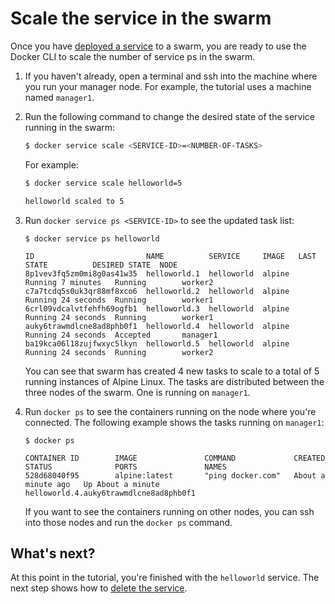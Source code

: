 <!--[metadata]>
+++
title = "Scale the service"
description = "Scale the service running in the swarm"
keywords = ["tutorial, cluster management, swarm mode, scale"]
advisory = "rc"
[menu.main]
identifier="swarm-tutorial-scale-service"
parent="swarm-tutorial"
weight=18
+++
<![end-metadata]-->

# Scale the service in the swarm

Once you have [deployed a service](deploy-service.md) to a swarm, you are ready
to use the Docker CLI to scale the number of service ps in
the swarm.

1. If you haven't already, open a terminal and ssh into the machine where you
run your manager node. For example, the tutorial uses a machine named
`manager1`.

2. Run the following command to change the desired state of the
service running in the swarm:

    ```bash
    $ docker service scale <SERVICE-ID>=<NUMBER-OF-TASKS>
    ```

    For example:

    ```bash
    $ docker service scale helloworld=5

    helloworld scaled to 5
    ```

3. Run `docker service ps <SERVICE-ID>` to see the updated task list:

    ```
    $ docker service ps helloworld

    ID                         NAME          SERVICE     IMAGE   LAST STATE          DESIRED STATE  NODE
    8p1vev3fq5zm0mi8g0as41w35  helloworld.1  helloworld  alpine  Running 7 minutes   Running        worker2
    c7a7tcdq5s0uk3qr88mf8xco6  helloworld.2  helloworld  alpine  Running 24 seconds  Running        worker1
    6crl09vdcalvtfehfh69ogfb1  helloworld.3  helloworld  alpine  Running 24 seconds  Running        worker1
    auky6trawmdlcne8ad8phb0f1  helloworld.4  helloworld  alpine  Running 24 seconds  Accepted       manager1
    ba19kca06l18zujfwxyc5lkyn  helloworld.5  helloworld  alpine  Running 24 seconds  Running        worker2
    ```

    You can see that swarm has created 4 new tasks to scale to a total of 5
    running instances of Alpine Linux. The tasks are distributed between the
    three nodes of the swarm. One is running on `manager1`.

4. Run `docker ps` to see the containers running on the node where you're
connected. The following example shows the tasks running on `manager1`:

    ```
    $ docker ps

    CONTAINER ID        IMAGE               COMMAND             CREATED             STATUS              PORTS               NAMES
    528d68040f95        alpine:latest       "ping docker.com"   About a minute ago   Up About a minute                       helloworld.4.auky6trawmdlcne8ad8phb0f1
    ```

    If you want to see the containers running on other nodes, you can ssh into
    those nodes and run the `docker ps` command.

## What's next?

At this point in the tutorial, you're finished with the `helloworld` service.
The next step shows how to [delete the service](delete-service.md).
